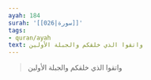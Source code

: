 ```yaml
---
ayah: 184
surah: '[[026|سورة]]'
tags:
- quran/ayah
text: واتقوا الذي خلقكم والجبلة الأولين
---
```

> واتقوا الذي خلقكم والجبلة الأولين

